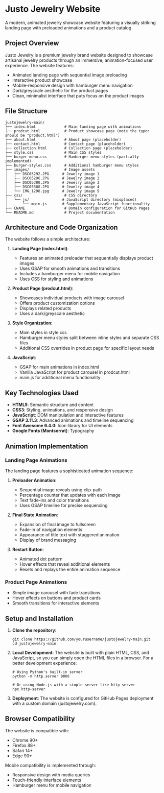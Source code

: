# Justo Jewelry Website

A modern, animated jewelry showcase website featuring a visually striking landing page with preloaded animations and a product catalog.

## Project Overview

Justo Jewelry is a premium jewelry brand website designed to showcase artisanal jewelry products through an immersive, animation-focused user experience. The website features:

- Animated landing page with sequential image preloading
- Interactive product showcase 
- Mobile-responsive design with hamburger menu navigation
- Dark/greyscale aesthetic for the product pages
- Clean, minimalist interface that puts focus on the product images

## File Structure

```
justojewelry-main/
├── index.html             # Main landing page with animations
├── prodcut.html           # Product showcase page (note the typo: should be "product.html")
├── about.html             # About page (placeholder)
├── contact.html           # Contact page (placeholder)
├── collection.html        # Collection page (placeholder)
├── style.css              # Main CSS styles
├── burger-menu.css        # Hamburger menu styles (partially implemented)
├── burger-styles.css      # Additional hamburger menu styles
├── images/                # Image assets
│   ├── DSC05292.JPG      # Jewelry image 1
│   ├── DSC05296.JPG      # Jewelry image 2
│   ├── DSC05300.JPG      # Jewelry image 3
│   ├── DSC05308.JPG      # Jewelry image 4
│   └── IMG_1298.jpg      # Jewelry image 5
├── css/                   # CSS directory
│   └── js/               # JavaScript directory (misplaced)
│       └── main.js       # Supplementary JavaScript functionality
├── CNAME                  # Domain configuration for GitHub Pages
└── README.md              # Project documentation
```

## Architecture and Code Organization

The website follows a simple architecture:

1. **Landing Page (index.html)**: 
   - Features an animated preloader that sequentially displays product images
   - Uses GSAP for smooth animations and transitions
   - Includes a hamburger menu for mobile navigation
   - Uses CSS for styling and animations

2. **Product Page (prodcut.html)**:
   - Showcases individual products with image carousel
   - Offers product customization options
   - Displays related products
   - Uses a dark/greyscale aesthetic

3. **Style Organization**:
   - Main styles in style.css
   - Hamburger menu styles split between inline styles and separate CSS files
   - Additional CSS overrides in product page for specific layout needs

4. **JavaScript**:
   - GSAP for main animations in index.html
   - Vanilla JavaScript for product carousel in prodcut.html
   - main.js for additional menu functionality

## Key Technologies Used

- **HTML5**: Semantic structure and content
- **CSS3**: Styling, animations, and responsive design
- **JavaScript**: DOM manipulation and interactive features
- **GSAP 3.11.3**: Advanced animations and timeline sequencing
- **Font Awesome 6.4.0**: Icon library for UI elements
- **Google Fonts (Montserrat)**: Typography

## Animation Implementation

### Landing Page Animations

The landing page features a sophisticated animation sequence:

1. **Preloader Animation**:
   - Sequential image reveals using clip-path
   - Percentage counter that updates with each image
   - Text fade-ins and color transitions
   - Uses GSAP timeline for precise sequencing

2. **Final State Animation**:
   - Expansion of final image to fullscreen
   - Fade-in of navigation elements
   - Appearance of title text with staggered animation
   - Display of brand messaging

3. **Restart Button**:
   - Animated dot pattern
   - Hover effects that reveal additional elements
   - Resets and replays the entire animation sequence

### Product Page Animations

- Simple image carousel with fade transitions
- Hover effects on buttons and product cards
- Smooth transitions for interactive elements

## Setup and Installation

1. **Clone the repository**:
   ```
   git clone https://github.com/yourusername/justojewelry-main.git
   cd justojewelry-main
   ```

2. **Local Development**:
   The website is built with plain HTML, CSS, and JavaScript, so you can simply open the HTML files in a browser. For a better development experience:

   ```
   # Using Python's built-in server
   python -m http.server 8000
   
   # Or using Node.js with a simple server like http-server
   npx http-server
   ```

3. **Deployment**:
   The website is configured for GitHub Pages deployment with a custom domain (justojewelry.com).

## Browser Compatibility

The website is compatible with:

- Chrome 90+
- Firefox 88+
- Safari 14+
- Edge 90+

Mobile compatibility is implemented through:
- Responsive design with media queries
- Touch-friendly interface elements
- Hamburger menu for mobile navigation
